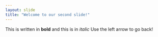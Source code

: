 ```yaml
---
layout: slide
title: "Welcome to our second slide!"
---
```

This is written in **bold** and this is in *italic*
Use the left arrow to go back!
